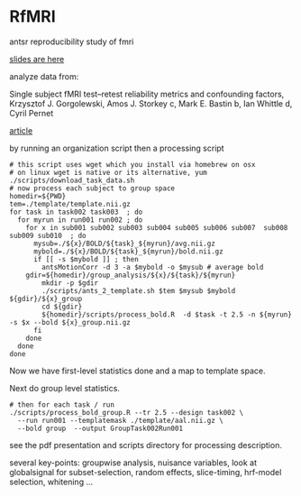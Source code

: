 RfMRI
=====

antsr reproducibility study of fmri

[slides are here](https://github.com/stnava/RfMRI/raw/gh-pages/rfmri.pdf?raw)

analyze data from:

Single subject fMRI test–retest reliability metrics and confounding factors,
Krzysztof J. Gorgolewski, Amos J. Storkey c, Mark E. Bastin b, Ian Whittle d, Cyril Pernet

[article](http://www.gigasciencejournal.com/content/2/1/6)

by running an organization script then a processing script 

```
# this script uses wget which you install via homebrew on osx
# on linux wget is native or its alternative, yum 
./scripts/download_task_data.sh
# now process each subject to group space 
homedir=${PWD}
tem=./template/template.nii.gz
for task in task002 task003  ; do 
  for myrun in run001 run002 ; do 
    for x in sub001 sub002 sub003 sub004 sub005 sub006 sub007  sub008 sub009 sub010  ; do 
      mysub=./${x}/BOLD/${task}_${myrun}/avg.nii.gz
      mybold=./${x}/BOLD/${task}_${myrun}/bold.nii.gz
      if [[ -s $mybold ]] ; then 
        antsMotionCorr -d 3 -a $mybold -o $mysub # average bold 
	gdir=${homedir}/group_analysis/${x}/${task}/${myrun}
        mkdir -p $gdir 
        ./scripts/ants_2_template.sh $tem $mysub $mybold ${gdir}/${x}_group  
        cd ${gdir}
        ${homedir}/scripts/process_bold.R  -d $task -t 2.5 -n ${myrun} -s $x --bold ${x}_group.nii.gz
      fi 
    done					 
  done
done
```
Now we have first-level statistics done and a map to template space.  

Next do group level statistics.

```
# then for each task / run 
./scripts/process_bold_group.R --tr 2.5 --design task002 \
  --run run001 --templatemask ./template/aal.nii.gz \
  --bold group  --output GroupTask002Run001
```

see the pdf presentation and scripts directory for processing description.

several key-points:  groupwise analysis, nuisance variables, look at globalsignal for subset-selection, random effects, slice-timing, hrf-model selection, whitening ...

